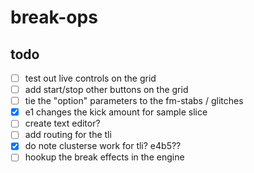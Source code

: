 # break-ops

## todo

- [ ] test out live controls on the grid
- [ ] add start/stop other buttons on the grid
- [ ] tie the "option" parameters to the fm-stabs / glitches
- [x] e1 changes the kick amount for sample slice
- [ ] create text editor?
- [ ] add routing for the tli
- [x] do note clusterse work for tli? e4b5??
- [ ] hookup the break effects in the engine